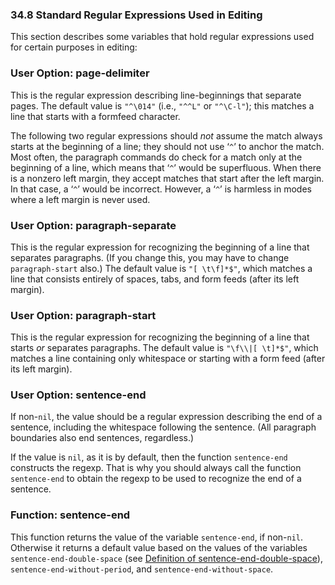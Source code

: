 

### 34.8 Standard Regular Expressions Used in Editing

This section describes some variables that hold regular expressions used for certain purposes in editing:

### User Option: **page-delimiter**

This is the regular expression describing line-beginnings that separate pages. The default value is `"^\014"` (i.e., `"^^L"` or `"^\C-l"`); this matches a line that starts with a formfeed character.

The following two regular expressions should *not* assume the match always starts at the beginning of a line; they should not use ‘`^`’ to anchor the match. Most often, the paragraph commands do check for a match only at the beginning of a line, which means that ‘`^`’ would be superfluous. When there is a nonzero left margin, they accept matches that start after the left margin. In that case, a ‘`^`’ would be incorrect. However, a ‘`^`’ is harmless in modes where a left margin is never used.

### User Option: **paragraph-separate**

This is the regular expression for recognizing the beginning of a line that separates paragraphs. (If you change this, you may have to change `paragraph-start` also.) The default value is `"[ \t\f]*$"`, which matches a line that consists entirely of spaces, tabs, and form feeds (after its left margin).

### User Option: **paragraph-start**

This is the regular expression for recognizing the beginning of a line that starts *or* separates paragraphs. The default value is `"\f\\|[ \t]*$"`, which matches a line containing only whitespace or starting with a form feed (after its left margin).

### User Option: **sentence-end**

If non-`nil`, the value should be a regular expression describing the end of a sentence, including the whitespace following the sentence. (All paragraph boundaries also end sentences, regardless.)

If the value is `nil`, as it is by default, then the function `sentence-end` constructs the regexp. That is why you should always call the function `sentence-end` to obtain the regexp to be used to recognize the end of a sentence.

### Function: **sentence-end**

This function returns the value of the variable `sentence-end`, if non-`nil`. Otherwise it returns a default value based on the values of the variables `sentence-end-double-space` (see [Definition of sentence-end-double-space](Filling.html#Definition-of-sentence_002dend_002ddouble_002dspace)), `sentence-end-without-period`, and `sentence-end-without-space`.
